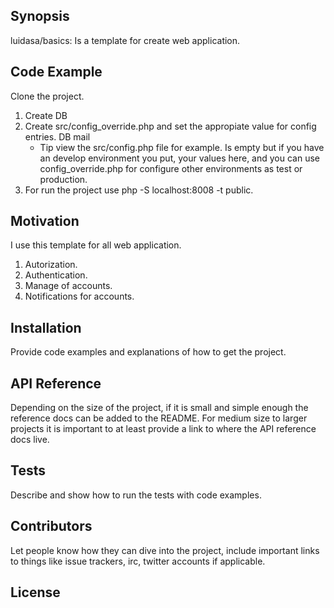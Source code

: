 ## Synopsis

luidasa/basics: Is a template for create web application.

## Code Example

Clone the project.
1. Create DB
2. Create src/config_override.php and set the appropiate value for config entries.
    DB
    mail
    * Tip view the src/config.php file for example. Is empty but if you have an
    develop environment you put, your values here, and you can use config_override.php
    for configure other environments as test or production.
3. For run the project use php -S localhost:8008 -t public.


## Motivation

I use this template for all web application.
1. Autorization.
2. Authentication.
3. Manage of accounts.
4. Notifications for accounts.

## Installation

Provide code examples and explanations of how to get the project.

## API Reference

Depending on the size of the project, if it is small and simple enough the reference docs can be added to the README. For medium size to larger projects it is important to at least provide a link to where the API reference docs live.

## Tests

Describe and show how to run the tests with code examples.

## Contributors

Let people know how they can dive into the project, include important links to things like issue trackers, irc, twitter accounts if applicable.

## License
